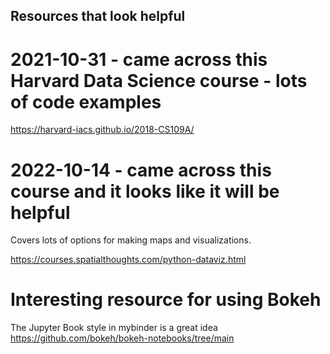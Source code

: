 ## Resources that look helpful

# 2021-10-31 - came across this Harvard Data Science course - lots of code examples

https://harvard-iacs.github.io/2018-CS109A/


# 2022-10-14 - came across this course and it looks like it will be helpful
Covers lots of options for making maps and visualizations.

https://courses.spatialthoughts.com/python-dataviz.html

# Interesting resource for using Bokeh
The Jupyter Book style in mybinder is a great idea
https://github.com/bokeh/bokeh-notebooks/tree/main


